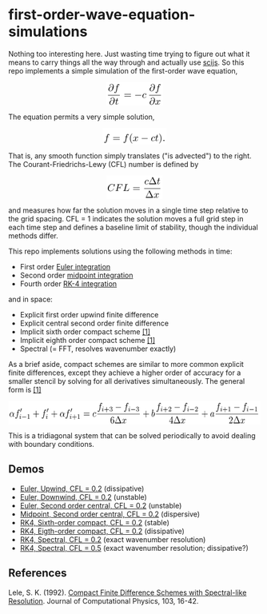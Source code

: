 # first-order-wave-equation-simulations

Nothing too interesting here. Just wasting time trying to figure out what it means to carry things all the way through and actually use [scijs](http://scijs.net/packages). So this repo implements a simple simulation of the first-order wave equation,

<p align="center"><img alt="&bsol;frac&lcub;&bsol;partial f&rcub;&lcub;&bsol;partial t&rcub; &equals; -c &bsol;&comma; &bsol;frac&lcub;&bsol;partial f&rcub;&lcub;&bsol;partial x&rcub;" valign="middle" src="images/fracpartial-fpartial-t-c-fracpartial-fpartial-44eec16cee.png" width="115" height="47"></p>

The equation permits a very simple solution,

<p align="center"><img alt="f &equals; f&lpar;x - c t&rpar;&period;" valign="middle" src="images/f-fx-c-t-f510dfa76c.png" width="127" height="33"></p>

That is, any smooth function simply translates ("is advected") to the right. The Courant-Friedrichs-Lewy (CFL) number is defined by

<p align="center"><img alt="CFL &equals; &bsol;frac&lcub;c &bsol;Delta t&rcub;&lcub;&bsol;Delta x&rcub;" valign="middle" src="images/cfl-fracc-delta-tdelta-x-c6da320798.png" width="113" height="47"></p>

and measures how far the solution moves in a single time step relative to the grid spacing. CFL = 1 indicates the solution moves a full grid step in each time step and defines a baseline limit of stability, though the individual methods differ.

This repo implements solutions using the following methods in time:

- First order [Euler integration](http://scijs.net/packages/#scijs/ode-euler)
- Second order [midpoint integration](http://scijs.net/packages/#scijs/ode-midpoint)
- Fourth order [RK-4 integration](http://scijs.net/packages/#scijs/ode-rk4)

and in space:

- Explicit first order upwind finite difference
- Explicit central second order finite difference
- Implicit sixth order compact scheme [[1]](#1)
- Implicit eighth order compact scheme [[1]](#1)
- Spectral (= FFT, resolves wavenumber exactly)

As a brief aside, compact schemes are similar to more common explicit finite differences, except they achieve a higher order of accuracy for a smaller stencil by solving for all derivatives simultaneously. The general form is [[1]](#1)

<p align="center"><img alt="&bsol;alpha f&apos;&lowbar;&lcub;i-1&rcub; &plus; f&apos;&lowbar;i &plus; &bsol;alpha f&apos;&lowbar;&lcub;i &plus; 1&rcub; &equals; c&bsol;frac&lcub;f&lowbar;&lcub;i &plus; 3&rcub; - f&lowbar;&lcub;i - 3&rcub;&rcub;&lcub;6&bsol;Delta x&rcub; &plus; b&bsol;frac&lcub;f&lowbar;&lcub;i &plus; 2&rcub; - f&lowbar;&lcub;i - 2&rcub;&rcub;&lcub;4&bsol;Delta x&rcub; &plus; a&bsol;frac&lcub;f&lowbar;&lcub;i &plus; 1&rcub; - f&lowbar;&lcub;i - 1&rcub;&rcub;&lcub;2&bsol;Delta x&rcub;" valign="middle" src="images/alpha-f_i-1-f_i-alpha-f_i-1-cfracf_i-3-f_i-36-9b4d3ced7f.png" width="580" height="47"></p>

This is a tridiagonal system that can be solved periodically to avoid dealing with boundary conditions.

## Demos

- [Euler, Upwind, CFL = 0.2](http://rickyreusser.com/first-order-wave-equation-simulation/?time=euler&space=upwind&cfl=0.2) (dissipative)
- [Euler, Downwind, CFL = 0.2](http://rickyreusser.com/first-order-wave-equation-simulation/?time=euler&space=downwind&cfl=0.2) (unstable)
- [Euler, Second order central, CFL = 0.2](http://rickyreusser.com/first-order-wave-equation-simulation/?time=euler&space=central&cfl=0.2) (unstable)
- [Midpoint, Second order central, CFL = 0.2](http://rickyreusser.com/first-order-wave-equation-simulation/?time=midpoint&space=central&cfl=0.2) (dispersive)
- [RK4, Sixth-order compact, CFL = 0.2](http://rickyreusser.com/first-order-wave-equation-simulation/?time=rk4&space=compact6&cfl=0.2) (stable)
- [RK4, Eigth-order compact, CFL = 0.2](http://rickyreusser.com/first-order-wave-equation-simulation/?time=rk4&space=compact8&cfl=0.2) (dissipative)
- [RK4, Spectral, CFL = 0.2](http://rickyreusser.com/first-order-wave-equation-simulation/?time=rk4&space=spectral&cfl=0.2) (exact wavenumber resolution)
- [RK4, Spectral, CFL = 0.5](http://rickyreusser.com/first-order-wave-equation-simulation/?time=rk4&space=spectral&cfl=0.5) (exact wavenumber resolution; dissipative?)

## References
Lele, S. K. (1992). [Compact Finite Difference Schemes with Spectral-like Resolution](http://www.math.colostate.edu/~yzhou/course/math750_fall2009/Lele_1992JCP.pdf). Journal of Computational Physics, 103, 16-42.